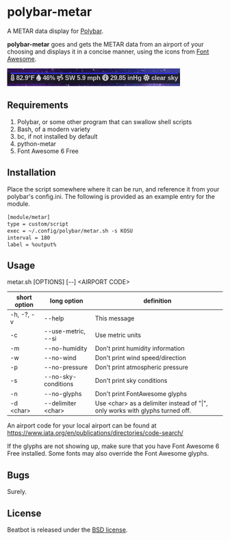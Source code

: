 # polybar-metar

A METAR data display for [Polybar](https://github.com/polybar/polybar).

**polybar-metar** goes and gets the METAR data from an airport of your choosing
and displays it in a concise manner, using the icons from [Font Awesome](https://fontawesome.com/).

![Screenshot](https://raw.githubusercontent.com/cowboyneal/polybar-metar/master/polybar-metar-screenshot.png)

## Requirements

1. Polybar, or some other program that can swallow shell scripts
2. Bash, of a modern variety
3. bc, if not installed by default
4. python-metar
5. Font Awesome 6 Free

## Installation

Place the script somewhere where it can be run, and reference it from your
polybar's config.ini. The following is provided as an example entry for the
module.

    [module/metar]
    type = custom/script
    exec = ~/.config/polybar/metar.sh -s KOSU
    interval = 180
    label = %output%

## Usage

metar.sh [OPTIONS] [--] &lt;AIRPORT CODE&gt;

| short option    | long option              | definition
| ---             | ---                      | ---
| -h, -?, -v      | --help                   | This message
| -c              | --use-metric, --si       | Use metric units
| -m              | --no-humidity            | Don't print humidity information
| -w              | --no-wind                | Don't print wind speed/direction
| -p              | --no-pressure            | Don't print atmospheric pressure
| -s              | --no-sky-conditions      | Don't print sky conditions
| -n              | --no-glyphs              | Don't print FontAwesome glyphs
| -d &lt;char&gt; | --delimiter &lt;char&gt; | Use &lt;char&gt; as a delimiter instead of "&#124;", only works with glyphs turned off.

An airport code for your local airport can be found at
https://www.iata.org/en/publications/directories/code-search/

If the glyphs are not showing up, make sure that you have Font Awesome 6 Free
installed. Some fonts may also override the Font Awesome glyphs.

## Bugs

Surely.

## License

Beatbot is released under the [BSD license](https://opensource.org/licenses/BSD-3-Clause).
